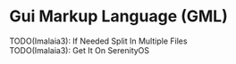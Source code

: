# Gui Markup Language (GML) #

TODO(Imalaia3): If Needed Split In Multiple Files
<br>
TODO(Imalaia3): Get It On SerenityOS 


